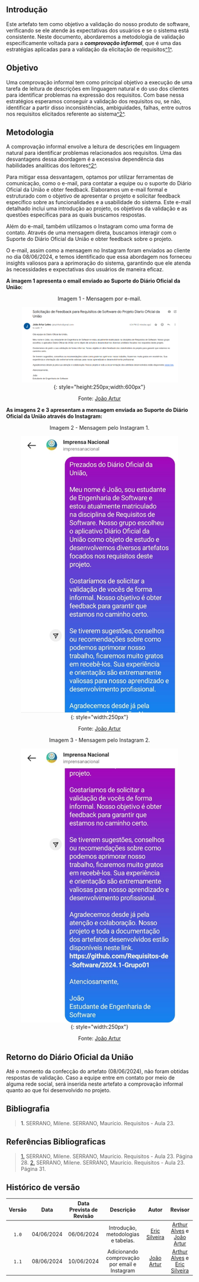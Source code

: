 ## <a>Introdução</a>

Este artefato tem como objetivo a validação do nosso produto de software, verificando se ele atende às expectativas dos usuários e se o sistema está consistente. Neste documento, abordaremos a metodologia de validação especificamente voltada para a <b>*comprovação informal*</b>, que é uma das estratégias aplicadas para a validação da elicitação de requisitos<a id="anchor_1" href="#REF1">^1^</a>. 


## <a>Objetivo</a>

Uma comprovação informal tem como principal objetivo a execução de uma tarefa de leitura de descrições em linguagem natural e do uso dos clientes para identificar problemas na expressão dos requisitos. Com base nessa estratégios esperamos conseguir a validação dos requisitos ou, se não, identificar a partir disso inconsistências, ambiguidades, falhas, entre outros nos requisitos elicitados referente ao sistema<a id="anchor_2" href="#REF2">^2^</a>.

## <a>Metodologia</a>

A comprovação informal envolve a leitura de descrições em linguagem natural para identificar problemas relacionados aos requisitos. Uma das desvantagens dessa abordagem é a excessiva dependência das habilidades analíticas dos leitores<a id="anchor_2" href="#REF2">^2^</a>.

Para mitigar essa desvantagem, optamos por utilizar ferramentas de comunicação, como o e-mail, para contatar a equipe ou o suporte do Diário Oficial da União e obter feedback. Elaboramos um e-mail formal e estruturado com o objetivo de apresentar o projeto e solicitar feedback específico sobre as funcionalidades e a usabilidade do sistema. Este e-mail detalhado inclui uma introdução ao projeto, os objetivos da validação e as questões específicas para as quais buscamos respostas.

Além do e-mail, também utilizamos o Instagram como uma forma de contato. Através de uma mensagem direta, buscamos interagir com o Suporte do Diário Oficial da União e obter feedback sobre o projeto.

O e-mail, assim como a mensagem no Instagram foram enviados ao cliente no dia 08/06/2024, e temos identificado que essa abordagem nos forneceu insights valiosos para a aprimoração do sistema, garantindo que ele atenda às necessidades e expectativas dos usuários de maneira eficaz.

**A imagem 1 apresenta o email enviado ao Suporte do Diário Oficial da União:**

<center>

Imagem 1 - Mensagem por e-mail.

<font><figure markdown>![Mensagem por e-mail.](./assets/comprovacaoInformalEmail.png){: style="height:250px;width:600px"}

Fonte: [João Artur](https://github.com/joao-artl)

</center>

**As imagens 2 e 3 apresentam a mensagem enviada ao Suporte do Diário Oficial da União através do Instagram:**

<center>

Imagem 2 - Mensagem pelo Instagram 1.

<font><figure markdown>![Mensagem pelo Instagram 1.](./assets/confirmacaoInformalInstagram1.jpeg){: style="width:250px"}

Fonte: [João Artur](https://github.com/joao-artl)

</center>

<center>

Imagem 3 - Mensagem pelo Instagram 2.

<font><figure markdown>![Mensagem pelo Instagram 2.](./assets/confirmacaoInformalInstagram2.jpeg){: style="width:250px"}

Fonte: [João Artur](https://github.com/joao-artl)

</center>

## <a>Retorno do Diário Oficial da União</a>

Até o momento da confecção do artefato (08/06/2024), não foram obtidas respostas de validação. Caso a equipe entre em contato por meio de alguma rede social, será inserida neste artefato a comprovação informal quanto ao que foi desenvolvido no projeto.

## <a>Bibliografia</a>
> <a>1.</a> SERRANO, Milene. SERRANO, Maurício. Requisitos - Aula 23.

## <a>Referências Bibliograficas</a>

> <a id="FRM1" href="#anchor_1">1.</a> SERRANO, Milene. SERRANO, Maurício. Requisitos - Aula 23. Página 28.
> <a id="FRM2" href="#anchor_2">2.</a> SERRANO, Milene. SERRANO, Maurício. Requisitos - Aula 23. Página 31.

## <a>Histórico de versão</a>
|Versão|Data|Data Prevista de Revisão|Descrição|Autor|Revisor|
| :------: | :----------: |:-----------: | :----------------------: | :---------: |:---------: |
| `1.0` | 04/06/2024 | 06/06/2024 | Introdução, metodologias e tabelas. | [Eric Silveira](https://github.com/ericbky) | [Arthur Alves](https://github.com/Arthrok) e [João Artur](https://github.com/joao-artl)|
| `1.1` | 08/06/2024 | 10/06/2024 | Adicionando comprovação por email e Instagram | [João Artur](https://github.com/joao-artl) | [Arthur Alves](https://github.com/Arthrok) e [Eric Silveira](https://github.com/ericbky)|
